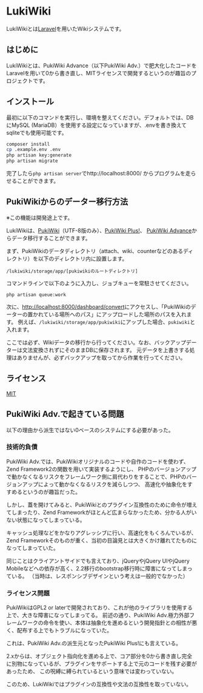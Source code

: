 # LukiWiki

LukiWikiとは[Laravel](https://laravel.com/)を用いたWikiシステムです。

## はじめに

LukiWikiとは、PukiWiki Advance（以下PukiWiki Adv.）で肥大化したコードをLaravelを用いて0から書き直し、MITライセンスで開発するというのが趣旨のプロジェクトです。

## インストール

最初に以下のコマンドを実行し、環境を整えてください。デフォルトでは、DBにMySQL (MariaDB）を使用する設定になっていますが、.envを書き換えてsqliteでも使用可能です。

```sh
composer install
cp .example.env .env
php artisan key:generate
php artisan migrate
```

完了したら`php artisan server`でhttp://localhost:8000/ からプログラムを走らせることができます。

## PukiWikiからのデーター移行方法

※この機能は開発途上です。

LukiWikiは、[PukiWiki](https://pukiwiki,osdn.jp)（UTF-8版のみ）、[PukiWiki Plus!](https://github.com/miko2u/pukiwiki-plus-i18n)、
[PukiWiki Advance](https://pukiwiki.logue.be/)からデータ移行することができます。

まず、PukiWikiのデータディレクトリ（attach、wiki、counterなどのあるディレクトリ）を以下のディレクトリ内に設置します。

```
/lukiwiki/storage/app/[pukiwikiのルートディレクトリ]
```

コマンドラインで以下のように入力し、ジョブキューを常駐させてください。

```
php artisan queue:work
```

次に、<http://localhost:8000/dashboard/convert>にアクセスし、「PukiWikiのデーターの置かれている場所へのパス」にアップロードした場所のパスを入れます。
例えば、`/lukiwiki/storage/app/pukiwiki`にアップした場合、`pukiwiki`と入れます。

ここでは必ず、Wikiデータの移行から行ってください。なお、バックアップデーターは文法変換されずにそのままDBに保存されます。
元データを上書きする処理はありませんが、必ずバックアップを取ってから作業を行ってください。

## ライセンス

[MIT](LISENCE)

## PukiWiki Adv.で起きている問題

以下の理由から派生ではない0ベースのシステムにする必要があった。

### 技術的負債

PukiWiki Adv.では、PukiWikiオリジナルのコードや自作のコードを使わず、Zend Framework2の関数を用いて実装するようにし、
PHPのバージョンアップで動かなくなるリスクをフレームワーク側に肩代わりをすることで、PHPのバージョンアップによって動かなくなるリスクを減らしつつ、
高速化や抽象化をすすめるというのが趣旨だった。

しかし、蓋を開けてみると、PukiWikiとのプラグイン互換性のために命令が増えてしまったり、Zend Frameworkがほとんど広まらなかったため、分かる人がいない状態になってしまっている。

キャッシュ処理などをかなりアグレッシブに行い、高速化をもくろんでいるが、Zend Frameworkそのものが重く、当初の目論見とは大きくかけ離れてたものになってしまっていた。

同じことはクライアントサイドでも言えており、jQueryやjQuery UIやjQuery Mobileなどへの依存が高く、2.2移行のbootstrap移行時に障害になってしまっている。
（当時は、レスポンシブデザインという考えは一般的でなかった）

### ライセンス問題

PukiWikiはGPL2 or laterで開発されており、これが他のライブラリを使用する上で、大きな障害になってしまってる。
前述の通り、PukiWiki Adv.極力外部フレームワークの命令を使い、本体は抽象化を進めるという開発指針との相性が悪く、配布する上でもトラブルになっていた。

これは、PukiWiki Adv.の派生元となったPukiWiki Plus!にも言えている。

2.xからは、オブジェクト指向化を進める上で、コア部分を0から書き直し完全に別物になっているが、プラグインをサポートする上で元のコードを残す必要があったため、
この呪縛に縛られているという意味では変わっていない。

このため、LukiWikiではプラグインの互換性や文法の互換性を取っていない。